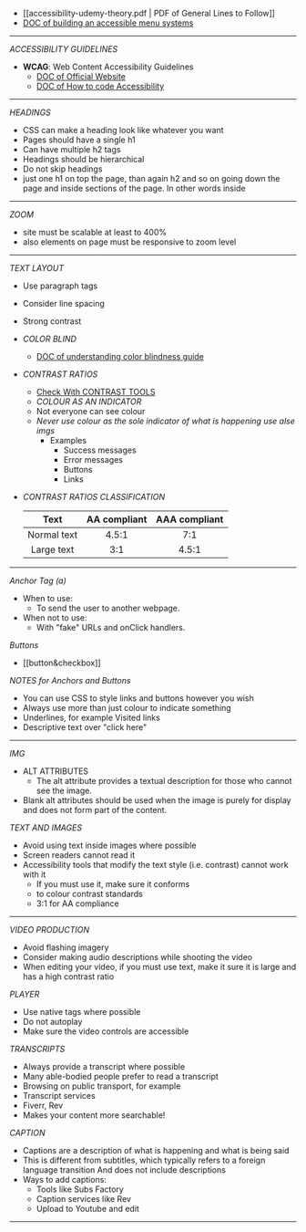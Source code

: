 - [[accessibility-udemy-theory.pdf | PDF of General Lines to Follow]]
- [DOC of building an accessible menu systems](https://www.smashingmagazine.com/2017/11/building-accessible-menu-systems/)
---
_ACCESSIBILITY GUIDELINES_
- **WCAG**: Web Content Accessibility Guidelines
	 - [DOC of Official Website](https://www.w3.org/WAI/standards-guidelines/wcag/)
	- [DOC of How to code Accessibility](https://www.w3.org/WAI/WCAG21/quickref/?currentsidebar=%23col_overview#text-alternatives)
---

_HEADINGS_

- CSS can make a heading look like whatever you want
- Pages should have a single h1
- Can have multiple h2 tags
- Headings should be hierarchical
- Do not skip headings
- just one h1 on top the page, than again h2 and so on going down the page and inside sections of the page. In other words inside

---

_ZOOM_

- site must be scalable at least to 400%
- also elements on page must be responsive to zoom level

---

_TEXT LAYOUT_

- Use paragraph tags
- Consider line spacing
- Strong contrast
- _COLOR BLIND_
	- [DOC of understanding color blindness guide](https://cruxcollaborative.com/insights/understanding-color-blindness-guide-to-accessible-design)
- _CONTRAST RATIOS_
  - [Check With CONTRAST TOOLS](https://webaim.org/resources/contrastchecker/)
  - _COLOUR AS AN INDICATOR_
  - Not everyone can see colour
  - _Never use colour as the sole indicator of what is happening use alse imgs_
    - Examples
      - Success messages
      - Error messages
      - Buttons
      - Links
- _CONTRAST RATIOS CLASSIFICATION_
  <br>

  |    Text     | AA compliant | AAA compliant |
  | :---------: | :----------: | :-----------: |
  | Normal text |    4.5:1     |      7:1      |
  | Large text  |     3:1      |     4.5:1     |

---

_Anchor Tag (a)_

- When to use:
  - To send the user to another webpage.
- When not to use:
  - With "fake" URLs and onClick handlers.

_Buttons_

- [[button&checkbox]]

_NOTES for Anchors and Buttons_

- You can use CSS to style links and buttons however you wish
- Always use more than just colour to indicate something
- Underlines, for example Visited links
- Descriptive text over "click here"

---

_IMG_

- ALT ATTRIBUTES
  - The alt attribute provides a textual description for those who cannot see the image.
- Blank alt attributes should be used when the image is purely for display and does not form part of the content.

_TEXT AND IMAGES_

- Avoid using text inside images where possible
- Screen readers cannot read it
- Accessibility tools that modify the text style (i.e. contrast) cannot work with it
  - If you must use it, make sure it conforms
  - to colour contrast standards
  - 3:1 for AA compliance

---

_VIDEO PRODUCTION_

- Avoid flashing imagery
- Consider making audio descriptions while shooting the video
- When editing your video, if you must use text, make it sure it is large and has a high contrast ratio

_PLAYER_

- Use native tags where possible
- Do not autoplay
- Make sure the video controls are accessible

_TRANSCRIPTS_

- Always provide a transcript where possible
- Many able-bodied people prefer to read a transcript
- Browsing on public transport, for example
- Transcript services
- Fiverr, Rev
- Makes your content more searchable!

_CAPTION_

- Captions are a description of what is happening and what is being said
- This is different from subtitles, which typically refers to a foreign language transition And does not include descriptions
- Ways to add captions:
  - Tools like Subs Factory
  - Caption services like Rev
  - Upload to Youtube and edit

---
